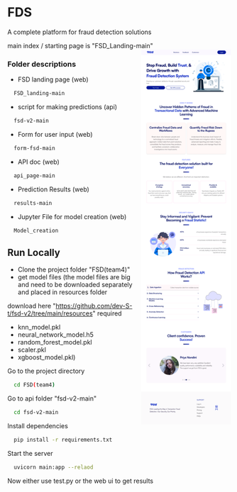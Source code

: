 # FDS

A complete platform for fraud detection solutions 

main index / starting page is "FSD_Landing-main"
<img align="right" src="Home (2).png" width="40%" title="UI" alt="UI" />
  
### Folder descriptions 
* FSD landing page (web)
  
```bash
  FSD_landing-main
```
* script for making predictions (api)
  
```bash
  fsd-v2-main
```
* Form for user input (web)
  
```bash
  form-fsd-main
```
* API doc (web)
  
```bash
  api_page-main
```
* Prediction Results (web)
  
```bash
  results-main
```
  * Jupyter File for model creation (web)
  
```bash
  Model_creation
```


## Run Locally

* Clone the project folder "FSD(team4)" 
* get model files 
  (the model files are big and need to be downloaded separately and placed in resources folder 
  
download here "https://github.com/dev-S-t/fsd-v2/tree/main/resources" 
required 
* knn_model.pkl 
* neural_network_model.h5 
* random_forest_model.pkl 
* scaler.pkl 
* xgboost_model.pkl)

Go to the project directory

```bash
  cd FSD(team4)
```

Go to api folder "fsd-v2-main"
```bash
  cd fsd-v2-main
```


Install dependencies

```bash
  pip install -r requirements.txt
```

Start the server

```bash
  uvicorn main:app --relaod
```

Now either use test.py or the web ui to get results

